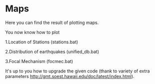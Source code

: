# Maps 

Here you can find the result of plotting maps.

You now know how to plot

1.Location of Stations (stations.bat)

2.Distribution of earthquakes (unified_db.bat)

3.Focal Mechanism (focmec.bat)

It's up to you how to upgrade the given code (thank to variety of extra parameters http://gmt.soest.hawaii.edu/doc/latest/index.html).
